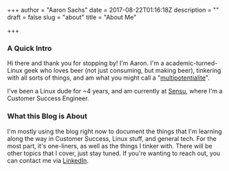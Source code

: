 +++
author = "Aaron Sachs"
date = 2017-08-22T01:16:18Z
description = ""
draft = false
slug = "about"
title = "About Me"

+++

### A Quick Intro

Hi there and thank you for stopping by! I'm Aaron. I'm a academic-turned-Linux geek who loves beer (not just consuming, but making beer), tinkering with all sorts of things, and am what you might call a "[multipotentialite](http://puttylike.com/terminology/)".

I've been a Linux dude for ~4 years, and am currently at [Sensu](https://sensuapp.org), where I'm a Customer Success Engineer.

### What this Blog is About
I'm mostly using the blog right now to document the things that I'm learning along the way in Customer Success, Linux stuff, and general tech. For the most part, it's one-liners, as well as the things I tinker with. There will be other topics that I cover, just stay tuned. If you're wanting to reach out, you can contact me via [LinkedIn](https://www.linkedin.com/in/asachs01).